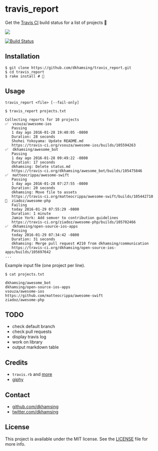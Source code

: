 # travis_report

Get the [Travis CI](https://travis-ci.org/) build status for a list of projects :construction_worker:

![](http://i.giphy.com/yoJC2pxpca0K6v67qo.gif)

[![Build Status](https://travis-ci.org/dkhamsing/travis_report.svg)](https://travis-ci.org/dkhamsing/travis_report)

## Installation

```shell
$ git clone https://github.com/dkhamsing/travis_report.git
$ cd travis_report
$ rake install # 🎉
```

## Usage

```
travis_report <file> [--fail-only]
```

```
$ travis_report projects.txt

Collecting reports for 10 projects
✅  vsouza/awesome-ios
   Passing
   1 day ago 2016-01-28 19:40:05 -0800
   Duration: 28 seconds
   Shohei Yokoyama: Update README.md
   https://travis-ci.org/vsouza/awesome-ios/builds/105594263
✅  dkhamsing/awesome_bot
   Passing
   1 day ago 2016-01-28 09:49:22 -0800
   Duration: 17 seconds
   dkhamsing: Delete status.md
   https://travis-ci.org/dkhamsing/awesome_bot/builds/105475846
✅  matteocrippa/awesome-swift
   Passing
   1 day ago 2016-01-28 07:27:55 -0800
   Duration: 20 seconds
   dkhamsing: Move file to assets
   https://travis-ci.org/matteocrippa/awesome-swift/builds/105442710
🔴  ziadoz/awesome-php
   Failing
   today 2016-01-29 07:55:29 -0800
   Duration: 1 minute
   Jamie York: Add semver to contribution guidelines
   https://travis-ci.org/ziadoz/awesome-php/builds/105702466
✅  dkhamsing/open-source-ios-apps
   Passing
   today 2016-01-29 07:34:42 -0800
   Duration: 31 seconds
   dkhamsing: Merge pull request #210 from dkhamsing/communication
   https://travis-ci.org/dkhamsing/open-source-ios-apps/builds/105697642
...
```

Example input file (one project per line).

```
$ cat projects.txt

dkhamsing/awesome_bot
dkhamsing/open-source-ios-apps
vsouza/awesome-ios
https://github.com/matteocrippa/awesome-swift
ziadoz/awesome-php
```

## TODO

- check default branch
- check pull requests
- display travis log
- work on library
- output markdown table

## Credits

- `travis.rb` and [more](travis_report.gemspec)
- [giphy](http://gph.is/1JB8rpw)

## Contact

- [github.com/dkhamsing](https://github.com/dkhamsing)
- [twitter.com/dkhamsing](https://twitter.com/dkhamsing)

## License

This project is available under the MIT license. See the [LICENSE](LICENSE) file for more info.
